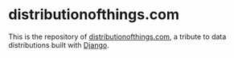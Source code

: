 # distributionofthings.com
This is the repository of [distributionofthings.com](https://www.distributionofthings.com), a tribute to data distributions built with [Django](https://www.djangoproject.com/).
